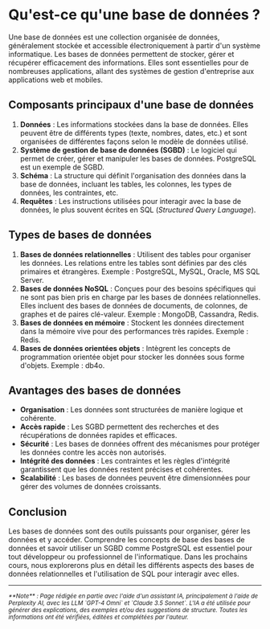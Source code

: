 # Qu'est-ce qu'une base de données ?

Une base de données est une collection organisée de données, généralement
stockée et accessible électroniquement à partir d'un système informatique. Les
bases de données permettent de stocker, gérer et récupérer efficacement des
informations. Elles sont essentielles pour de nombreuses applications, allant
des systèmes de gestion d'entreprise aux applications web et mobiles.

## Composants principaux d'une base de données

1. **Données** : Les informations stockées dans la base de données. Elles
   peuvent être de différents types (texte, nombres, dates, etc.) et sont
   organisées de différentes façons selon le modèle de données utilisé.
2. **Système de gestion de base de données (SGBD)** : Le logiciel qui permet de
   créer, gérer et manipuler les bases de données. PostgreSQL est un exemple de
   SGBD.
3. **Schéma** : La structure qui définit l'organisation des données dans la base
   de données, incluant les tables, les colonnes, les types de données, les
   contraintes, etc.
4. **Requêtes** : Les instructions utilisées pour interagir avec la base de
   données, le plus souvent écrites en SQL   (_Structured Query Language_).

## Types de bases de données

1. **Bases de données relationnelles** : Utilisent des tables pour organiser les
   données. Les relations entre les tables sont définies par des clés primaires
   et étrangères. Exemple : PostgreSQL, MySQL, Oracle, MS SQL Server.
2. **Bases de données NoSQL** : Conçues pour des besoins spécifiques qui ne sont
   pas bien pris en charge par les bases de données relationnelles. Elles
   incluent des bases de données de documents, de colonnes, de graphes et de
   paires clé-valeur. Exemple : MongoDB, Cassandra, Redis.
3. **Bases de données en mémoire** : Stockent les données directement dans la
   mémoire vive pour des performances très rapides. Exemple : Redis.
4. **Bases de données orientées objets** : Intègrent les concepts de
   programmation orientée objet pour stocker les données sous forme d'objets.
   Exemple : db4o.

## Avantages des bases de données

- **Organisation** : Les données sont structurées de manière logique et
  cohérente.
- **Accès rapide** : Les SGBD permettent des recherches et des récupérations de
  données rapides et efficaces.
- **Sécurité** : Les bases de données offrent des mécanismes pour protéger les
  données contre les accès non autorisés.
- **Intégrité des données** : Les contraintes et les règles d'intégrité
  garantissent que les données restent précises et cohérentes.
- **Scalabilité** : Les bases de données peuvent être dimensionnées pour gérer
  des volumes de données croissants.

## Conclusion

Les bases de données sont des outils puissants pour organiser, gérer les données
et y accéder. Comprendre les concepts de base des bases de données et savoir
utiliser un SGBD comme PostgreSQL est essentiel pour tout développeur ou
professionnel de l'informatique. Dans les prochains cours, nous explorerons plus
en détail les différents aspects des bases de données relationnelles et
l'utilisation de SQL pour interagir avec elles.


-------
<small>
   <cite>
      **Note** : Page rédigée en partie avec l'aide d'un assistant IA, principalement
      à l'aide de Perplexity AI, avec les LLM `GPT-4 Omni` et `Claude 3.5 Sonnet`. L'IA
      a été utilisée pour générer des explications, des exemples et/ou des suggestions de
      structure. Toutes les informations ont été vérifiées, éditées et complétées par
      l'auteur.
   </cite>
</small>

